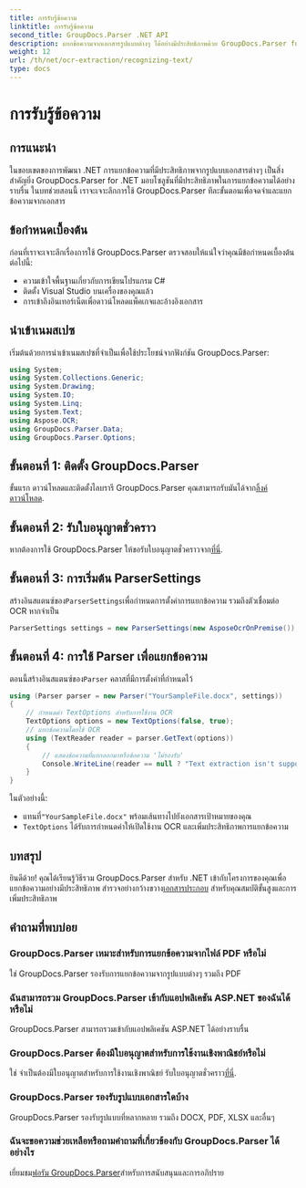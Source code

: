 ```yaml
---
title: การรับรู้ข้อความ
linktitle: การรับรู้ข้อความ
second_title: GroupDocs.Parser .NET API
description: แยกข้อความจากเอกสารรูปแบบต่างๆ ได้อย่างมีประสิทธิภาพด้วย GroupDocs.Parser for .NET บูรณาการได้ง่ายและความสามารถ OCR อันทรงพลัง
weight: 12
url: /th/net/ocr-extraction/recognizing-text/
type: docs
---
```

# การรับรู้ข้อความ

## การแนะนำ
ในขอบเขตของการพัฒนา .NET การแยกข้อความที่มีประสิทธิภาพจากรูปแบบเอกสารต่างๆ เป็นสิ่งสำคัญยิ่ง GroupDocs.Parser for .NET มอบโซลูชันที่มีประสิทธิภาพในการแยกข้อความได้อย่างราบรื่น ในบทช่วยสอนนี้ เราจะเจาะลึกการใช้ GroupDocs.Parser ทีละขั้นตอนเพื่อจดจำและแยกข้อความจากเอกสาร
## ข้อกำหนดเบื้องต้น
ก่อนที่เราจะเจาะลึกเรื่องการใช้ GroupDocs.Parser ตรวจสอบให้แน่ใจว่าคุณมีข้อกำหนดเบื้องต้นต่อไปนี้:
- ความเข้าใจพื้นฐานเกี่ยวกับการเขียนโปรแกรม C#
- ติดตั้ง Visual Studio บนเครื่องของคุณแล้ว
- การเข้าถึงอินเทอร์เน็ตเพื่อดาวน์โหลดแพ็คเกจและอ้างอิงเอกสาร

## นำเข้าเนมสเปซ
เริ่มต้นด้วยการนำเข้าเนมสเปซที่จำเป็นเพื่อใช้ประโยชน์จากฟังก์ชัน GroupDocs.Parser:
```csharp
using System;
using System.Collections.Generic;
using System.Drawing;
using System.IO;
using System.Linq;
using System.Text;
using Aspose.OCR;
using GroupDocs.Parser.Data;
using GroupDocs.Parser.Options;
```
## ขั้นตอนที่ 1: ติดตั้ง GroupDocs.Parser
 ขั้นแรก ดาวน์โหลดและติดตั้งไลบรารี GroupDocs.Parser คุณสามารถรับมันได้จาก[ลิ้งค์ดาวน์โหลด](https://releases.groupdocs.com/parser/net/).
## ขั้นตอนที่ 2: รับใบอนุญาตชั่วคราว
 หากต้องการใช้ GroupDocs.Parser ให้ขอรับใบอนุญาตชั่วคราวจาก[ที่นี่](https://purchase.groupdocs.com/temporary-license/).
## ขั้นตอนที่ 3: การเริ่มต้น ParserSettings
 สร้างอินสแตนซ์ของ`ParserSettings`เพื่อกำหนดการตั้งค่าการแยกข้อความ รวมถึงตัวเชื่อมต่อ OCR หากจำเป็น
```csharp
ParserSettings settings = new ParserSettings(new AsposeOcrOnPremise());
```
## ขั้นตอนที่ 4: การใช้ Parser เพื่อแยกข้อความ
 ตอนนี้สร้างอินสแตนซ์ของ`Parser` คลาสที่มีการตั้งค่าที่กำหนดไว้
```csharp
using (Parser parser = new Parser("YourSampleFile.docx", settings))
{
    // กำหนดค่า TextOptions สำหรับการใช้งาน OCR
    TextOptions options = new TextOptions(false, true);
    // แยกข้อความโดยใช้ OCR
    using (TextReader reader = parser.GetText(options))
    {
        // แสดงข้อความที่แยกออกมาหรือข้อความ 'ไม่รองรับ'
        Console.WriteLine(reader == null ? "Text extraction isn't supported" : reader.ReadToEnd());
    }
}
```
ในตัวอย่างนี้:
-  แทนที่`"YourSampleFile.docx"` พร้อมเส้นทางไปยังเอกสารเป้าหมายของคุณ
- `TextOptions` ได้รับการกำหนดค่าให้เปิดใช้งาน OCR และเพิ่มประสิทธิภาพการแยกข้อความ

## บทสรุป
 ยินดีด้วย! คุณได้เรียนรู้วิธีรวม GroupDocs.Parser สำหรับ .NET เข้ากับโครงการของคุณเพื่อแยกข้อความอย่างมีประสิทธิภาพ สำรวจอย่างกว้างขวาง[เอกสารประกอบ](https://tutorials.groupdocs.com/parser/net/) สำหรับคุณสมบัติขั้นสูงและการเพิ่มประสิทธิภาพ

## คำถามที่พบบ่อย
### GroupDocs.Parser เหมาะสำหรับการแยกข้อความจากไฟล์ PDF หรือไม่
ใช่ GroupDocs.Parser รองรับการแยกข้อความจากรูปแบบต่างๆ รวมถึง PDF
### ฉันสามารถรวม GroupDocs.Parser เข้ากับแอปพลิเคชัน ASP.NET ของฉันได้หรือไม่
GroupDocs.Parser สามารถรวมเข้ากับแอปพลิเคชัน ASP.NET ได้อย่างราบรื่น
### GroupDocs.Parser ต้องมีใบอนุญาตสำหรับการใช้งานเชิงพาณิชย์หรือไม่
ใช่ จำเป็นต้องมีใบอนุญาตสำหรับการใช้งานเชิงพาณิชย์ รับใบอนุญาตชั่วคราว[ที่นี่](https://purchase.groupdocs.com/temporary-license/).
### GroupDocs.Parser รองรับรูปแบบเอกสารใดบ้าง
GroupDocs.Parser รองรับรูปแบบที่หลากหลาย รวมถึง DOCX, PDF, XLSX และอื่นๆ
### ฉันจะขอความช่วยเหลือหรือถามคำถามที่เกี่ยวข้องกับ GroupDocs.Parser ได้อย่างไร
 เยี่ยมชม[ฟอรัม GroupDocs.Parser](https://forum.groupdocs.com/c/parser/17)สำหรับการสนับสนุนและการอภิปราย